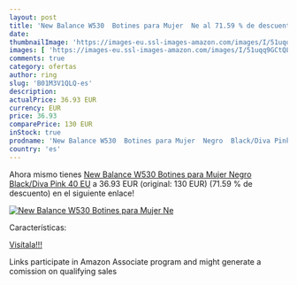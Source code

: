 ```yaml
---
layout: post
title: 'New Balance W530  Botines para Mujer  Ne al 71.59 % de descuento'
date: 
thumbnailImage: 'https://images-eu.ssl-images-amazon.com/images/I/51uqq9GCtQL._SL200_.jpg'
images: [ 'https://images-eu.ssl-images-amazon.com/images/I/51uqq9GCtQL._SL200_.jpg' ]
comments: true
category: ofertas
author: ring
slug: 'B01M3V1QLQ-es'
description:
actualPrice: 36.93 EUR
currency: EUR
price: 36.93
comparePrice: 130 EUR
inStock: true
prodname: 'New Balance W530  Botines para Mujer  Negro  Black/Diva Pink   40 EU'
country: 'es'
---
```


Ahora mismo tienes [New Balance W530  Botines para Mujer  Negro  Black/Diva Pink   40 EU](https://www.amazon.es/dp/B01M3V1QLQ/?tag=tolees-21) a 36.93 EUR (original: 130 EUR) (71.59 %  de descuento) en el siguiente enlace!

[![New Balance W530  Botines para Mujer  Ne](https://images-eu.ssl-images-amazon.com/images/I/51uqq9GCtQL._SL200_.jpg)](https://www.amazon.es/dp/B01M3V1QLQ/?tag=tolees-21)

Características:


[Visítala!!!](https://www.amazon.es/dp/B01M3V1QLQ/?tag=tolees-21)

Links participate in Amazon Associate program and might generate a comission on qualifying sales
